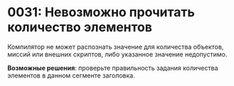 # 0031: Невозможно прочитать количество элементов

Компилятор не может распознать значение для количества объектов, миссий или внешних скриптов, либо указанное значение недопустимо.

**Возможные решения**: проверьте правильность задания количества элементов в данном сегменте заголовка.

